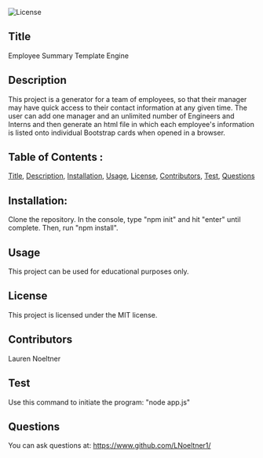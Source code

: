 ![License](https://img.shields.io/badge/License-MIT-red)

## Title

Employee Summary Template Engine

## Description

This project is a generator for a team of employees, so that their manager may have quick access to their contact information at any given time. The user can add one manager and an unlimited number of Engineers and Interns and then generate an html file in which each employee's information is listed onto individual Bootstrap cards when opened in a browser.

## Table of Contents :

[Title](#Title),
[Description](#Description),
[Installation](#Installation),
[Usage](#Usage),
[License](#License),
[Contributors](#Contributors),
[Test](#Test),
[Questions](#Questions)

## Installation:

Clone the repository. In the console, type "npm init" and hit "enter" until complete. Then, run "npm install".

## Usage

This project can be used for educational purposes only.

## License

This project is licensed under the MIT license.

## Contributors

Lauren Noeltner

## Test

Use this command to initiate the program: "node app.js"

## Questions

You can ask questions at: https://www.github.com/LNoeltner1/
